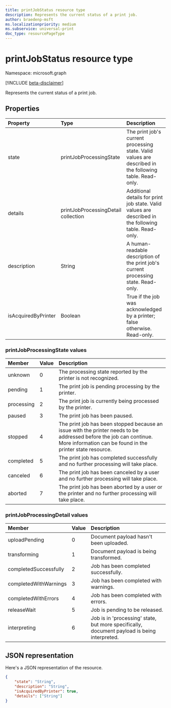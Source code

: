 ```yaml
---
title: printJobStatus resource type
description: Represents the current status of a print job.
author: braedenp-msft
ms.localizationpriority: medium
ms.subservice: universal-print
doc_type: resourcePageType
---
```


# printJobStatus resource type

Namespace: microsoft.graph

[!INCLUDE [beta-disclaimer](../../includes/beta-disclaimer.md)]

Represents the current status of a print job.

## Properties
| Property     | Type        | Description |
|:-------------|:------------|:------------|
|state|printJobProcessingState|The print job's current processing state. Valid values are described in the following table. Read-only.|
|details|printJobProcessingDetail collection|Additional details for print job state. Valid values are described in the following table. Read-only.|
|description|String|A human-readable description of the print job's current processing state. Read-only.|
|isAcquiredByPrinter|Boolean|True if the job was acknowledged by a printer; false otherwise. Read-only.|

### printJobProcessingState values

|Member|Value|Description|
|:---|:---|:---|
|unknown|0|The processing state reported by the printer is not recognized.|
|pending|1|The print job is pending processing by the printer.|
|processing|2|The print job is currently being processed by the printer.|
|paused|3|The print job has been paused.|
|stopped|4|The print job has been stopped because an issue with the printer needs to be addressed before the job can continue. More information can be found in the printer state resource.|
|completed|5|The print job has completed successfully and no further processing will take place.|
|canceled|6|The print job has been canceled by a user and no further processing will take place.|
|aborted|7|The print job has been aborted by a user or the printer and no further processing will take place.|

### printJobProcessingDetail values

|Member|Value|Description|
|:---|:---|:---|
|uploadPending|0|Document payload hasn't been uploaded.|
|transforming|1|Document payload is being transformed.|
|completedSuccessfully|2|Job has been completed successfully.|
|completedWithWarnings|3|Job has been completed with warnings.|
|completedWithErrors|4|Job has been completed with errors.|
|releaseWait|5|Job is pending to be released.|
|interpreting|6|Job is in 'processing' state, but more specifically, document payload is being interpreted.|

## JSON representation

Here's a JSON representation of the resource.

<!-- {
  "blockType": "resource",
  "optionalProperties": [

  ],
  "@odata.type": "microsoft.graph.printJobStatus"
}-->

```json
{
    "state": "String",
    "description": "String",
    "isAcquiredByPrinter": true,    
    "details": ["String"]
}
```

<!-- uuid: 8fcb5dbc-d5aa-4681-8e31-b001d5168d79
2015-10-25 14:57:30 UTC -->
<!-- {
  "type": "#page.annotation",
  "description": "printJobStatus resource",
  "keywords": "",
  "section": "documentation",
  "tocPath": ""
}-->

